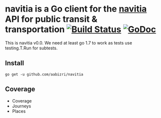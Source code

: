 # navitia is a Go client for the [navitia](navitia.io) API for public transit & transportation [![Build Status](https://travis-ci.org/aabizri/navitia.svg?branch=master)](https://travis-ci.org/aabizri/navitia) [![GoDoc](https://godoc.org/github.com/aabizri/navitia?status.svg)](https://godoc.org/github.com/aabizri/navitia)

This is navitia v0.0.
We need at least go 1.7 to work as tests use testing.T.Run for subtests.

## Install
`go get -u github.com/aabizri/navitia`

## Coverage

- Coverage
- Journeys
- Places

